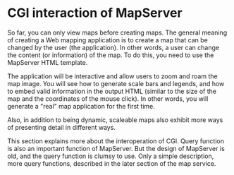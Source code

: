 # CGI interaction of MapServer

So far, you can only view maps before creating maps. The general meaning of creating a Web mapping application is to create a map that can be changed by the user (the application). In other words, a user can change the content (or information) of the map. To do this, you need to use the MapServer HTML template.

The application will be interactive and allow users to zoom and roam the map image. You will see how to generate scale bars and legends, and how to embed valid information in the output HTML (similar to the size of the map and the coordinates of the mouse click). In other words, you will generate a "real" map application for the first time.

Also, in addition to being dynamic, scaleable maps also exhibit more ways of presenting detail in different ways.

This section explains more about the interoperation of CGI. Query function is also an important function of MapServer. But the design of MapServer is old, and the query function is clumsy to use. Only a simple description, more query functions, described in the later section of the map service.
